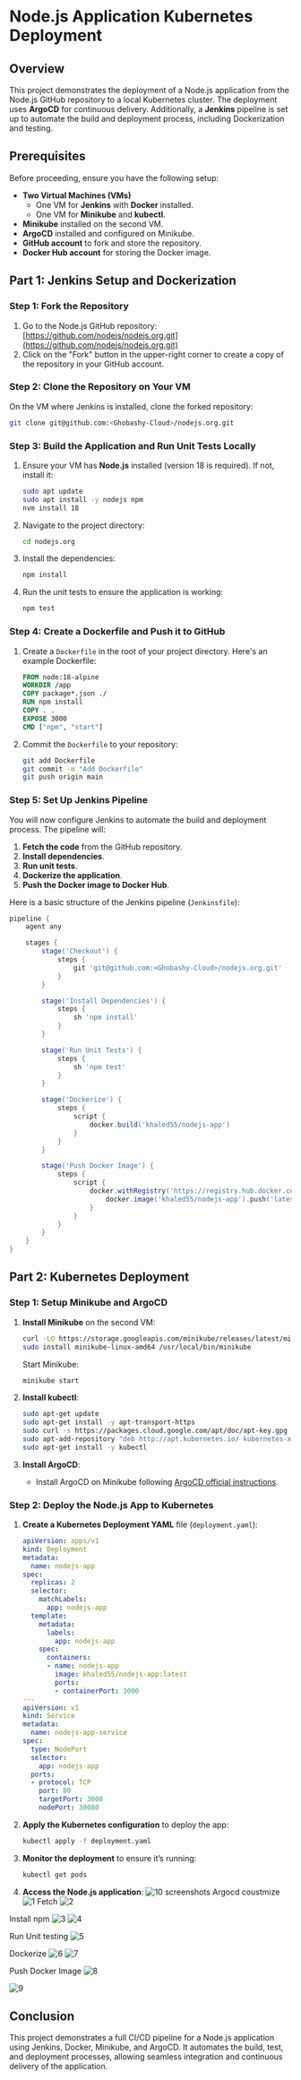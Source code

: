 
# Node.js Application Kubernetes Deployment

## Overview

This project demonstrates the deployment of a Node.js application from the Node.js GitHub repository to a local Kubernetes cluster. The deployment uses **ArgoCD** for continuous delivery. Additionally, a **Jenkins** pipeline is set up to automate the build and deployment process, including Dockerization and testing.

## Prerequisites

Before proceeding, ensure you have the following setup:

- **Two Virtual Machines (VMs)**
  - One VM for **Jenkins** with **Docker** installed.
  - One VM for **Minikube** and **kubectl**.
- **Minikube** installed on the second VM.
- **ArgoCD** installed and configured on Minikube.
- **GitHub account** to fork and store the repository.
- **Docker Hub account** for storing the Docker image.

## Part 1: Jenkins Setup and Dockerization

### Step 1: Fork the Repository

1. Go to the Node.js GitHub repository: [https://github.com/nodejs/nodejs.org.git](https://github.com/nodejs/nodejs.org.git)
2. Click on the "Fork" button in the upper-right corner to create a copy of the repository in your GitHub account.

### Step 2: Clone the Repository on Your VM

On the VM where Jenkins is installed, clone the forked repository:
```bash
git clone git@github.com:<Ghobashy-Cloud>/nodejs.org.git
```

### Step 3: Build the Application and Run Unit Tests Locally

1. Ensure your VM has **Node.js** installed (version 18 is required). If not, install it:
   ```bash
   sudo apt update
   sudo apt install -y nodejs npm
   nvm install 18
   ```
2. Navigate to the project directory:
   ```bash
   cd nodejs.org
   ```
3. Install the dependencies:
   ```bash
   npm install
   ```
4. Run the unit tests to ensure the application is working:
   ```bash
   npm test
   ```

### Step 4: Create a Dockerfile and Push it to GitHub

1. Create a `Dockerfile` in the root of your project directory. Here's an example Dockerfile:
   ```dockerfile
   FROM node:18-alpine
   WORKDIR /app
   COPY package*.json ./
   RUN npm install
   COPY . .
   EXPOSE 3000
   CMD ["npm", "start"]
   ```
2. Commit the `Dockerfile` to your repository:
   ```bash
   git add Dockerfile
   git commit -m "Add Dockerfile"
   git push origin main
   ```

### Step 5: Set Up Jenkins Pipeline

You will now configure Jenkins to automate the build and deployment process. The pipeline will:

1. **Fetch the code** from the GitHub repository.
2. **Install dependencies**.
3. **Run unit tests**.
4. **Dockerize the application**.
5. **Push the Docker image to Docker Hub**.

Here is a basic structure of the Jenkins pipeline (`Jenkinsfile`):

```groovy
pipeline {
    agent any

    stages {
        stage('Checkout') {
            steps {
                git 'git@github.com:<Ghobashy-Cloud>/nodejs.org.git'
            }
        }

        stage('Install Dependencies') {
            steps {
                sh 'npm install'
            }
        }

        stage('Run Unit Tests') {
            steps {
                sh 'npm test'
            }
        }

        stage('Dockerize') {
            steps {
                script {
                    docker.build('khaled55/nodejs-app')
                }
            }
        }

        stage('Push Docker Image') {
            steps {
                script {
                    docker.withRegistry('https://registry.hub.docker.com', 'docker-hub-credentials') {
                        docker.image('khaled55/nodejs-app').push('latest')
                    }
                }
            }
        }
    }
}
```


## Part 2: Kubernetes Deployment

### Step 1: Setup Minikube and ArgoCD

1. **Install Minikube** on the second VM:
   ```bash
   curl -LO https://storage.googleapis.com/minikube/releases/latest/minikube-linux-amd64
   sudo install minikube-linux-amd64 /usr/local/bin/minikube
   ```
   Start Minikube:
   ```bash
   minikube start
   ```

2. **Install kubectl**:
   ```bash
   sudo apt-get update
   sudo apt-get install -y apt-transport-https
   sudo curl -s https://packages.cloud.google.com/apt/doc/apt-key.gpg | sudo apt-key add -
   sudo apt-add-repository "deb http://apt.kubernetes.io/ kubernetes-xenial main"
   sudo apt-get install -y kubectl
   ```

3. **Install ArgoCD**:
   - Install ArgoCD on Minikube following [ArgoCD official instructions](https://argo-cd.readthedocs.io/en/stable/getting_started/).

### Step 2: Deploy the Node.js App to Kubernetes

1. **Create a Kubernetes Deployment YAML** file (`deployment.yaml`):
   ```yaml
   apiVersion: apps/v1
   kind: Deployment
   metadata:
     name: nodejs-app
   spec:
     replicas: 2
     selector:
       matchLabels:
         app: nodejs-app
     template:
       metadata:
         labels:
           app: nodejs-app
       spec:
         containers:
         - name: nodejs-app
           image: khaled55/nodejs-app:latest
           ports:
           - containerPort: 3000
   ---
   apiVersion: v1
   kind: Service
   metadata:
     name: nodejs-app-service
   spec:
     type: NodePort
     selector:
       app: nodejs-app
     ports:
     - protocol: TCP
       port: 80
       targetPort: 3000
       nodePort: 30080
   ```

2. **Apply the Kubernetes configuration** to deploy the app:
   ```bash
   kubectl apply -f deployment.yaml
   ```

3. **Monitor the deployment** to ensure it’s running:
   ```bash
   kubectl get pods
   ```

4. **Access the Node.js application**:
   ![10](https://github.com/user-attachments/assets/d86a00a4-ef1c-486f-9c1f-6eb88d52a3a6)
screenshots
Argocd coustmize
![1](https://github.com/user-attachments/assets/1d7579d9-f072-48d3-a4f7-ba35b96a5215)
Fetch
![2](https://github.com/user-attachments/assets/15f73f33-5ec2-467e-93fd-8d6dfd5dfe61)

Install npm
![3](https://github.com/user-attachments/assets/a60e940b-47ab-476b-b5e6-55ff80ddedb2)
![4](https://github.com/user-attachments/assets/f1c77d05-b82a-4609-9f63-84d802522fe9)

Run Unit testing
![5](https://github.com/user-attachments/assets/26c62c8c-d16e-458d-9333-2a23d5bfedca)

Dockerize
![6](https://github.com/user-attachments/assets/a5aafdad-9373-4d8e-82a6-c35f8fe25b85)
![7](https://github.com/user-attachments/assets/895f9cb9-e5db-419b-ae54-90a7467bc36f)

Push Docker Image
![8](https://github.com/user-attachments/assets/2221f142-a9e9-44c4-b289-0c218b9ffae5)

![9](https://github.com/user-attachments/assets/845c5607-526b-4190-8357-5b879ccdb601)





## Conclusion

This project demonstrates a full CI/CD pipeline for a Node.js application using Jenkins, Docker, Minikube, and ArgoCD. It automates the build, test, and deployment processes, allowing seamless integration and continuous delivery of the application.

